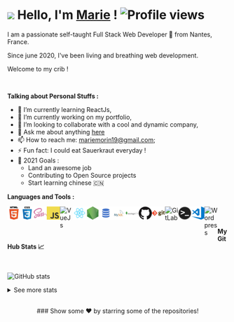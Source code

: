 # <img src="https://media.giphy.com/media/hvRJCLFzcasrR4ia7z/giphy.gif" width="30px"> Hello, I'm [Marie](https://www.linkedin.com/in/marie-morin-dev/) ! ![Profile views](https://gpvc.arturio.dev/marie-morin)  


I am a passionate self-taught Full Stack Web Developer 🚀 from Nantes, France.

Since june 2020, I've been living and breathing web development.

Welcome to my crib !

<br />

**Talking about Personal Stuffs :**

- 🌱 I’m currently learning ReactJs,
- 🔭 I’m currently working on my portfolio,
- 👯 I’m looking to collaborate with a cool and dynamic company,
- 💬 Ask me about anything [here](https://www.linkedin.com/in/marie-morin-dev/)
- 📫 How to reach me: [mariemorin19@gmail.com](mariemorin19@gmail.com);
- ⚡ Fun fact: I could eat Sauerkraut everyday !
- 🎯 2021 Goals :
  -   Land an awesome job
  -   Contributing to Open Source projects
  -   Start learning chinese 🇨🇳

**Languages and Tools :**

<img align="left" alt="HTML5" width="30px" src="https://raw.githubusercontent.com/github/explore/80688e429a7d4ef2fca1e82350fe8e3517d3494d/topics/html/html.png" />
<img align="left" alt="CSS3" width="30px" src="https://raw.githubusercontent.com/github/explore/80688e429a7d4ef2fca1e82350fe8e3517d3494d/topics/css/css.png" />
<img align="left" alt="Sass" width="30px" src="https://raw.githubusercontent.com/github/explore/80688e429a7d4ef2fca1e82350fe8e3517d3494d/topics/sass/sass.png" />
<img align="left" alt="JavaScript" width="30px" src="https://raw.githubusercontent.com/github/explore/80688e429a7d4ef2fca1e82350fe8e3517d3494d/topics/javascript/javascript.png" />
<img align="left" alt="VueJs" width="30px" src="https://camo.githubusercontent.com/728ce9f78c3139e76fa69925ad7cc502e32795d2/68747470733a2f2f7675656a732e6f72672f696d616765732f6c6f676f2e706e67" />
<img align="left" alt="React" width="30px" src="https://raw.githubusercontent.com/github/explore/80688e429a7d4ef2fca1e82350fe8e3517d3494d/topics/react/react.png" />
<img align="left" alt="Node.js" height="30" src="https://raw.githubusercontent.com/github/explore/80688e429a7d4ef2fca1e82350fe8e3517d3494d/topics/nodejs/nodejs.png" />
<img align="left" alt="SQL" width="30px" src="https://raw.githubusercontent.com/github/explore/80688e429a7d4ef2fca1e82350fe8e3517d3494d/topics/sql/sql.png" />
<img align="left" alt="MySQL" width="30px" src="https://raw.githubusercontent.com/github/explore/80688e429a7d4ef2fca1e82350fe8e3517d3494d/topics/mysql/mysql.png">
<img align="left" alt="MongoDB" width="30px" src="https://raw.githubusercontent.com/github/explore/80688e429a7d4ef2fca1e82350fe8e3517d3494d/topics/mongodb/mongodb.png" />
<img align="left" alt="GitHub" width="30px" src="https://raw.githubusercontent.com/github/explore/78df643247d429f6cc873026c0622819ad797942/topics/github/github.png" />
<img align="left" alt="Git" width="30px" src="https://raw.githubusercontent.com/github/explore/80688e429a7d4ef2fca1e82350fe8e3517d3494d/topics/git/git.png" />
<img align="left" alt="GitLab" width="30px" src="https://cdn.jsdelivr.net/npm/simple-icons@v3/icons/gitlab.svg" />
<img align="left" alt="Terminal" width="30px" src="https://raw.githubusercontent.com/github/explore/80688e429a7d4ef2fca1e82350fe8e3517d3494d/topics/terminal/terminal.png" />
<img align="left" alt="Visual Studio Code" width="30px" src="https://raw.githubusercontent.com/github/explore/80688e429a7d4ef2fca1e82350fe8e3517d3494d/topics/visual-studio-code/visual-studio-code.png" />
<img align="left" alt="Wordpress" width="30px" src="https://avatars2.githubusercontent.com/u/276006?s=200&v=4" />

<br/>
<br/>

**My GitHub Stats 📈**

<br />

![GitHub stats](https://github-readme-stats.vercel.app/api?username=marie-morin&show_icons=true)  

<details>
  <summary>See more stats</summary>

  [![Top Langs](https://github-readme-stats.vercel.app/api/top-langs/?username=marie-morin)](https://github.com/anuraghazra/github-readme-stats)

</details>

<br />
<p align="center">
### Show some ❤️ by starring some of the repositories!
</p>
